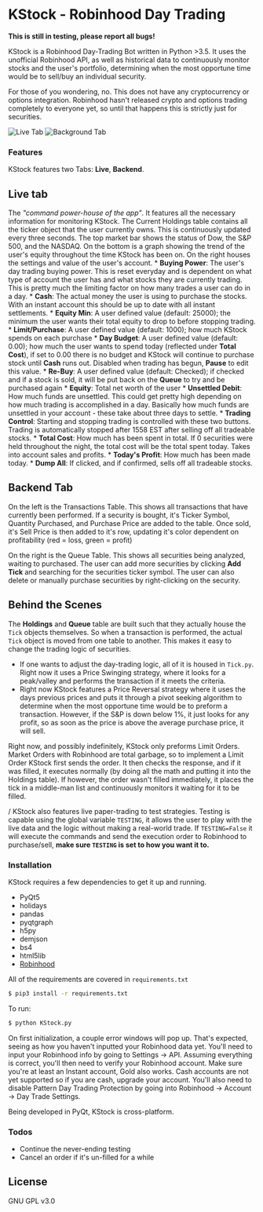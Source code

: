 

# KStock - Robinhood Day Trading

**This is still in testing, please report all bugs!**


KStock is a Robinhood Day-Trading Bot written in Python >3.5. It uses the unofficial Robinhood API, as well as historical data to continuously monitor stocks and the user's portfolio, determining when the most opportune time would be to sell/buy an individual security. 

For those of you wondering, no. This does not have any cryptocurrency or options integration. Robinhood hasn't released crypto and options trading completely to everyone yet, so until that happens this is strictly just for securities.

![Live Tab](https://i.imgur.com/hlqzxp6.png) ![Background Tab](https://i.imgur.com/49ipYtt.png)

### Features

KStock features two Tabs: **Live**, **Backend**. 
## Live tab

 The *"command power-house of the app"*. It features all the necessary information for monitoring KStock. The Current Holdings table contains all the ticker object that the user currently owns. This is continuously updated every three seconds. The top market bar shows the status of Dow, the S&P 500, and the NASDAQ.  On the bottom is a graph showing the trend of the user's equity throughout the time KStock has been on. On the right houses the settings and value of the user's account. 
    * **Buying Power**: The user's day trading buying power. This is reset everyday and is dependent on what type of account the user has and what stocks they are currently trading. This is pretty much the limiting factor on how many trades a user can do in a day.
    * **Cash**: The actual money the user is using to purchase the stocks. With an instant account this should be up to date with all instant settlements.
    * **Equity Min**: A user defined value (default: 25000); the minimum the user wants their total equity to drop to before stopping trading.
    * **Limit/Purchase**: A user defined value (default: 1000); how much KStock spends on each purchase
    * **Day Budget**: A user defined value (default: 0.00); how much the user wants to spend today (reflected under **Total Cost**), if set to 0.00 there is no budget and KStock will continue to purchase stock until **Cash** runs out. Disabled when trading has begun, **Pause** to edit this value.
    * **Re-Buy**: A user defined value (default: Checked); if checked and if a stock is sold, it will be put back on the **Queue** to try and be purchased again
    * **Equity**: Total net worth of the user
    * **Unsettled Debit**: How much funds are unsettled. This could get pretty high depending on how much trading is accomplished in a day. Basically how much funds are unsettled in your account - these take about three days to settle.
    * **Trading Control**: Starting and stopping trading is controlled with these two buttons. Trading is automatically stopped after 1558 EST after selling off all tradeable stocks. 
    * **Total Cost**: How much has been spent in total. If 0 securities were held throughout the night, the total cost will be the total spent today. Takes into account sales and profits.
    * **Today's Profit**: How much has been made today.
    * **Dump All**: If clicked, and if confirmed, sells off all tradeable stocks.

## Backend Tab

On the left is the Transactions Table. This shows all transactions that have currently been performed. If a security is bought, it's Ticker Symbol, Quantity Purchased, and Purchase Price are added to the table. Once sold, it's Sell Price is then added to it's row, updating it's color dependent on profitability (red = loss, green = profit)

On the right is the Queue Table. This shows all securities being analyzed, waiting to purchased. The user can add more securities by clicking **Add Tick** and searching for the securities ticker symbol. The user can also delete or manually purchase securities by right-clicking on the security. 

## Behind the Scenes

The **Holdings** and **Queue** table are built such that they actually house the `Tick` objects themselves. So when a transaction is performed, the actual `Tick` object is moved from one table to another. This makes it easy to change the trading logic of securities. 

 - If one wants to adjust the day-trading logic, all of it is housed in `Tick.py`. Right now it uses a Price Swinging strategy, where it looks for a peak/valley and performs the transaction if it meets the criteria.
 - Right now KStock features a Price Reversal strategy where it uses the days previous prices and puts it through a pivot seeking algorithm to determine when the most opportune time would be to preform a transaction. However, if the S&P is down below 1%, it just looks for any profit, so as soon as the price is above the average purchase price, it will sell. 

Right now, and possibly indefinitely, KStock only preforms Limit Orders. Market Orders with Robinhood are total garbage, so to implement a Limit Order KStock first sends the order. It then checks the response, and if it was filled, it executes normally (by doing all the math and putting it into the Holdings table). If however, the order wasn't filled immediately, it places the tick in a middle-man list and continuously monitors it waiting for it to be filled. 

/
KStock also features live paper-trading to test strategies. Testing is capable using the global variable `TESTING`, it allows the user to play with the live data and the logic without making a real-world trade. If `TESTING=False` it will execute the commands and send the execution order to Robinhood to purchase/sell, **make sure `TESTING` is set to how you want it to.**

### Installation

KStock requires a few dependencies to get it up and running.
* PyQt5
* holidays
* pandas
* pyqtgraph
* h5py
* demjson
* bs4
* html5lib
* [Robinhood](https://github.com/Jamonek/Robinhood)

All of the requirements are covered in `requirements.txt`

```sh
$ pip3 install -r requirements.txt
```

To run:
```sh
$ python KStock.py
```


On first initialization, a couple error windows will pop up. That's expected, seeing as how you haven't inputted your Robinhood data yet.
You'll need to input your Robinhood info by going to Settings -> API. Assuming everything is correct, you'll then need to verify your Robinhood account. Make sure you're at least an Instant account, Gold also works. Cash accounts are not yet supported so if you are cash, upgrade your account. You'll also need to disable Pattern Day Trading Protection by going into Robinhood -> Account -> Day Trade Settings.

Being developed in PyQt, KStock is cross-platform.

### Todos

 - Continue the never-ending testing
 - Cancel an order if it's un-filled for a while
  
License
----

GNU GPL v3.0


